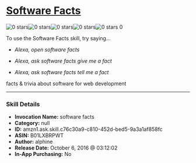# [Software Facts](http://alexa.amazon.com/#skills/amzn1.ask.skill.c76c30a9-c810-452d-bed5-9a3a1af858fc)
![0 stars](../../images/ic_star_border_black_18dp_1x.png)![0 stars](../../images/ic_star_border_black_18dp_1x.png)![0 stars](../../images/ic_star_border_black_18dp_1x.png)![0 stars](../../images/ic_star_border_black_18dp_1x.png)![0 stars](../../images/ic_star_border_black_18dp_1x.png) 0

To use the Software Facts skill, try saying...

* *Alexa, open software facts*

* *Alexa, ask software facts give me a fact*

* *Alexa, ask software facts tell me a fact*

facts & trivia about software for web development

***

### Skill Details

* **Invocation Name:** software facts
* **Category:** null
* **ID:** amzn1.ask.skill.c76c30a9-c810-452d-bed5-9a3a1af858fc
* **ASIN:** B01LXBRPWT
* **Author:** alphine
* **Release Date:** October 6, 2016 @ 03:12:02
* **In-App Purchasing:** No
